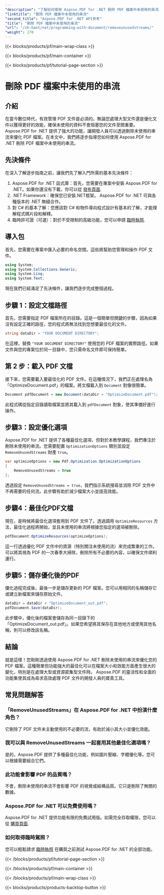 ```yaml
---
"description": "了解如何使用 Aspose.PDF for .NET 刪除 PDF 檔案中未使用的串流以最佳化檔案大小和效能。"
"linktitle": "刪除 PDF 檔案中未使用的串流"
"second_title": "Aspose.PDF for .NET API參考"
"title": "刪除 PDF 檔案中未使用的串流"
"url": "/zh-hant/net/programming-with-document/removeunusedstreams/"
"weight": 270
---
```


{{< blocks/products/pf/main-wrap-class >}}

{{< blocks/products/pf/main-container >}}

{{< blocks/products/pf/tutorial-page-section >}}

# 刪除 PDF 檔案中未使用的串流

## 介紹

在當今數位時代，有效管理 PDF 文件是必須的。無論您處理大型文件還是優化文件以獲得更好的效能，確保未使用的資料不會阻塞您的文件至關重要。 Aspose.PDF for .NET 提供了強大的功能，讓開發人員可以透過刪除未使用的串流來優化 PDF 檔案。在本文中，我們將逐步指導您如何使用 Aspose.PDF for .NET 刪除 PDF 檔案中未使用的串流。

## 先決條件

在深入了解逐步指南之前，讓我們先了解入門所需的基本先決條件：

1. Aspose.PDF for .NET 函式庫：首先，您需要在專案中安裝 Aspose.PDF for .NET。如果你還沒有下載，你可以從 [發布頁面](https://releases。aspose.com/pdf/net/).
2. .NET Framework：確保您已安裝.NET框架。 Aspose.PDF for .NET 可與各種版本的 .NET 無縫合作。
3. 對 C# 的基本了解：您應該對 C# 和物件導向程式設計有基本的了解，才能理解程式碼片段和解釋。
4. 臨時許可證（可選）：對於不受限制的高級功能，您可以申請 [臨時執照](https://purchase。aspose.com/temporary-license/).


## 導入包

首先，您需要在專案中匯入必要的命名空間。這些將幫助您管理和操作 PDF 文件。

```csharp
using System;
using System.Collections.Generic;
using System.Linq;
using System.Text;
```

現在我們已經滿足了先決條件，讓我們逐步完成整個過程。

## 步驟 1：設定文檔路徑

首先，您需要指定 PDF 檔案所在的目錄。這是一個簡單但關鍵的步驟，因為如果沒有設定正確的路徑，您的程式將無法找到您想要最佳化的文件。

```csharp
string dataDir = "YOUR DOCUMENT DIRECTORY";
```

在這裡，替換 `"YOUR DOCUMENT DIRECTORY"` 使用您的 PDF 檔案的實際路徑。如果文件與您的專案位於同一目錄中，您只需命名文件即可保持簡單。

## 第 2 步：載入 PDF 文檔

接下來，您需要載入要最佳化的 PDF 文件。在這種情況下，我們正在處理名為「OptimizeDocument.pdf」的檔案。將文檔載入到 `Document` 對像很簡單。

```csharp
Document pdfDocument = new Document(dataDir + "OptimizeDocument.pdf");
```

此程式碼從指定目錄讀取檔案並將其載入到 `pdfDocument` 對象，使其準備好進行操作。

## 步驟3：設定優化選項

Aspose.PDF for .NET 提供了各種最佳化選項，但對於本教學課程，我們專注於刪除未使用的串流。您需要配置 `OptimizationOptions` 類別並設定 `RemoveUnusedStreams` 財產 `true`。

```csharp
var optimizeOptions = new Pdf.Optimization.OptimizationOptions
{
    RemoveUnusedStreams = true
};
```

透過設定 `RemoveUnusedStreams = true`，我們指示系統搜尋並消除 PDF 文件中不再需要的任何流。此步驟有助於減少檔案大小並提高效能。

## 步驟4：最佳化PDF文檔

現在，是時候將最佳化選項套用到 PDF 文件了。透過調用 `OptimizeResources` 方法，最佳化過程將開始，並且未使用的串流將根據您指定的選項被刪除。

```csharp
pdfDocument.OptimizeResources(optimizeOptions);
```

這一行透過優化 PDF 文件中的資源（特別關注未使用的流）來完成繁重的工作。可以將其視為 PDF 的一次春季大掃除，刪除所有不必要的內容，以確保文件順利運行。

## 步驟5：儲存優化後的PDF

優化過程完成後，最後一步是儲存更新的 PDF 檔案。您可以用相同的名稱儲存它或建立新檔案來儲存原始文件。

```csharp
dataDir = dataDir + "OptimizeDocument_out.pdf";
pdfDocument.Save(dataDir);
```

此步驟中，優化後的檔案會儲存為同一目錄下的「OptimizeDocument_out.pdf」。如果您希望將其保存在其他地方或使用其他名稱，則可以修改該名稱。

## 結論

就是這樣！您剛剛透過使用 Aspose.PDF for .NET 刪除未使用的串流來優化您的 PDF 檔案。這種簡單但功能強大的最佳化可以在檔案大小和效能方面產生很大的變化，特別是在處理大型或資源密集型文件時。 Aspose.PDF 的靈活性和全面的功能集使其成為尋求高效處理 PDF 文件的開發人員的寶貴工具。

## 常見問題解答

### 「RemoveUnusedStreams」在 Aspose.PDF for .NET 中扮演什麼角色？
它刪除了 PDF 文件未主動使用的不必要的流，有助於減小其大小並優化效能。

### 我可以與 RemoveUnusedStreams 一起套用其他最佳化選項嗎？
是的，Aspose.PDF 提供了多種最佳化功能，例如圖片壓縮、字體優化等。您可以根據需要組合它們。

### 此功能會影響 PDF 的品質嗎？
不會，刪除未使用的串流不會影響 PDF 的視覺或結構品質。它只是刪除了無關的數據。

### Aspose.PDF for .NET 可以免費使用嗎？
Aspose.PDF for .NET 提供功能有限的免費試用版。如需完全存取權限，您可以從 [購買頁面](https://purchase。aspose.com/buy).

### 如何取得臨時駕照？
您可以輕鬆請求 [臨時執照](https://purchase.aspose.com/temporary-license/) 在購買之前測試 Aspose.PDF for .NET 的全部功能。

{{< /blocks/products/pf/tutorial-page-section >}}

{{< /blocks/products/pf/main-container >}}

{{< /blocks/products/pf/main-wrap-class >}}

{{< blocks/products/products-backtop-button >}}